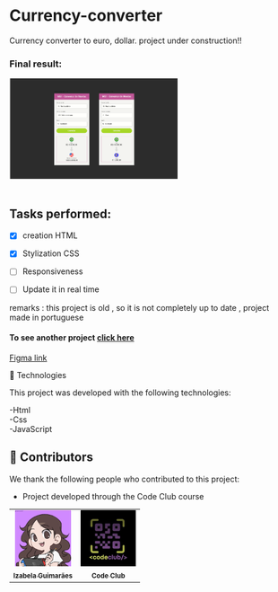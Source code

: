 # Currency-converter
Currency converter to euro, dollar. project under construction!!

<h3>Final result:</h3>
<img src="./assets/finished.png" alt="Application result" width="300em">

<br>
<br>

## Tasks performed:

- [x] creation HTML

- [x] Stylization CSS

- [ ] Responsiveness

- [ ] Update it in real time


remarks : this project is old , so it is not completely up to date , project made in portuguese

<h4>To see another project <a href="https://github.com/izabela-guimaraes/PlayStation-Store" 
target="blank">click here</a></h4>

<a href="https://www.figma.com/file/9JDIdFDjYDVL5VGzw8Mc4b/Mission-One---Convert-Money?node-id=25%3A104">Figma link</a>

🚀 Technologies

This project was developed with the following technologies:
<br>

-Html
<br>
-Css
<br>
-JavaScript
<br>


## 🤝  Contributors

We thank the following people who contributed to this project:

- Project developed through the Code Club course

<table>
  <tr>
    <td align="center">
      <a href="#">
        <img width="100em" src="./assets/me.png"/><br>
        <sub>
          <b>Izabela Guimarães</b>
        </sub>
      </a>
    </td>
        <td align="center">
      <a href="#">
        <img src="./assets/Code Club log.jfif" width="100em" alt="Code Club">
        <br>
        <sub>
          <b>Code Club</b>
        </sub>
      </a>
    </td>
</table>


 


